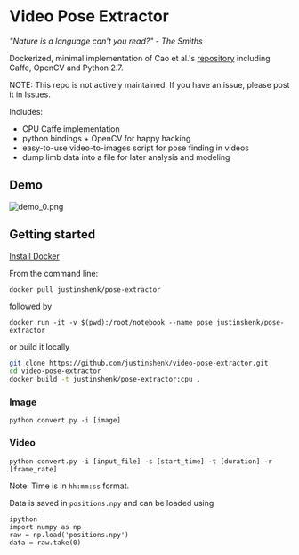 # Video Pose Extractor #
*"Nature is a language can't you read?" - The Smiths*

Dockerized, minimal implementation of Cao et al.'s [repository](https://github.com/ZheC/Realtime_Multi-Person_Pose_Estimation) including Caffe, OpenCV and Python 2.7.

NOTE: This repo is not actively maintained. If you have an issue, please post it in Issues.

Includes:
- CPU Caffe implementation
- python bindings + OpenCV for happy hacking
- easy-to-use video-to-images script for pose finding in videos
- dump limb data into a file for later analysis and modeling

## Demo

![demo_0.png](demo_0.png)

## Getting started

[Install Docker](https://www.docker.com/community-edition#/download)

From the command line:

`docker pull justinshenk/pose-extractor`

followed by 

`docker run -it -v $(pwd):/root/notebook --name pose justinshenk/pose-extractor`

or build it locally

```bash
git clone https://github.com/justinshenk/video-pose-extractor.git
cd video-pose-extractor
docker build -t justinshenk/pose-extractor:cpu .
```

### Image ###

`python convert.py -i [image]`

### Video ###

`python convert.py -i [input_file] -s [start_time] -t [duration] -r [frame_rate]`

Note: Time is in `hh:mm:ss` format.

Data is saved in `positions.npy` and can be loaded using

```
ipython
import numpy as np
raw = np.load('positions.npy')
data = raw.take(0)
```
